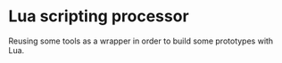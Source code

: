 # Lua scripting processor

Reusing some tools as a wrapper in order to build some prototypes with Lua.
